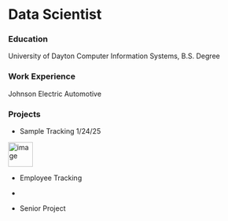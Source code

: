 # Data Scientist

### Education
University of Dayton
Computer Information Systems, B.S. Degree

### Work Experience
Johnson Electric Automotive

### Projects
- Sample Tracking 1/24/25
<img width="50" alt="image" src="https://github.com/user-attachments/assets/269b5d3f-a98d-4495-9588-eb325467a402" />

- Employee Tracking
- 

- Senior Project

